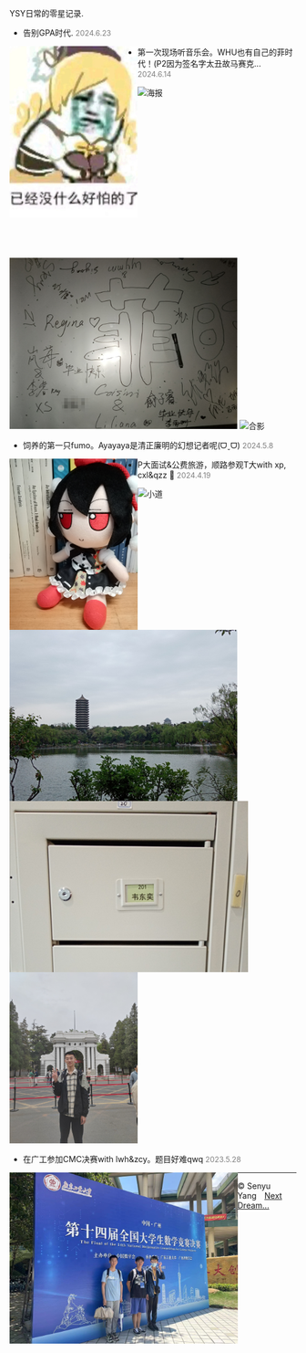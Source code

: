 <style>
.bjimg{
  position: fixed;
  top: 0;
  left: 0;
  width:100%;
height:100%;
min-width: 1000px;
z-index:-10;
zoom: 1;
  background-image: url();
  background-repeat: no-repeat;
  background-size: contain;
  background-position: center 0;
  opacity: 0.3;
  }
</style>
<head>    
<script src="https://cdn.mathjax.org/mathjax/latest/MathJax.js?config=TeX-AMS-MML_HTMLorMML" type="text/javascript"></script>
<script type="text/x-mathjax-config">
MathJax.Hub.Config({
        tex2jax: {
        skipTags: ['script', 'noscript', 'style', 'textarea', 'pre'],
        inlineMath: [['$','$']]
        }
});
</script>
</head>
<div class="bjimg"></div>

YSY日常的零星记录.

- 告别GPA时代. <font size=2 color="grey">2024.6.23</font>
<p>
  <img src="https://raw.githubusercontent.com/SenyuYangPDELearner/record/main/image/1694680745694.jpg" alt="已经没有什么好怕的了" title="迫害麻美学姐" height="300" style="float:left">
</p>

- 第一次现场听音乐会。WHU也有自己的菲时代！(P2因为签名字太丑故马赛克... <font size=2 color="grey">2024.6.14</font>
<p>
  <img src="https://raw.githubusercontent.com/SenyuYangPDELearner/record/main/image/IMG_20240612_154621.png" alt="海报" title="歌会海报" height="300" style="float:left">
  <img src="https://raw.githubusercontent.com/SenyuYangPDELearner/record/main/image/IMG_20240614_215736.jpg" alt="签名" title="字太丑所以马赛克了" height="300">
  <img src="https://raw.githubusercontent.com/SenyuYangPDELearner/record/main/image/mmexport1718374414800.jpg" alt="合影" title="这就是我们菲迷的组合技" height="300">
</p>

- 饲养的第一只fumo。​Ayayaya是清正廉明的幻想记者呢(ᗜˬᗜ)  <font size=2 color="grey">2024.5.8</font>
<p>
  <img src="https://raw.githubusercontent.com/SenyuYangPDELearner/record/main/image/IMG_20240508_110940.jpg" alt="Aya fumo" title="fumofumo, 文文最可爱啦" height=300 style="float:left">
</p>

- P大面试&公费旅游，顺路参观T大with xp, cxl&qzz 🥳 <font size=2 color="grey">2024.4.19</font>
<p>
  <img src="https://raw.githubusercontent.com/SenyuYangPDELearner/record/main/image/IMG_20240419_105606.jpg" alt="博雅塔和未名湖" title="博雅塔和未名湖" height=300 style="float:left">
  <img src="https://raw.githubusercontent.com/SenyuYangPDELearner/record/main/image/IMG_20240419_102239.jpg" alt="小道" title="一条小道" height=300><br>
  <img src="https://raw.githubusercontent.com/SenyuYangPDELearner/record/main/image/IMG_20240623_161920.jpg" alt="韦神的信箱" title="膜" height=300 style="float:left">
  <img src="https://raw.githubusercontent.com/SenyuYangPDELearner/record/main/image/mmexport1713527652871.jpg" alt="T大二校门" title="T大二校门" height=300>
</p>

- 在广工参加CMC决赛with lwh&zcy。题目好难qwq <font size=2 color="grey">2023.5.28</font>
<p>
  <img src="https://raw.githubusercontent.com/SenyuYangPDELearner/record/main/image/mmexport1718172528678.jpg" alt="合影" title="ysy发现没有摘口罩.jpg" height=300 style="float:left">
</p>

<hr style="height:1px">

&copy; Senyu Yang&emsp;<a href="https://senyuyangpdelearner.github.io" target="_self" >Next Dream...</a>
